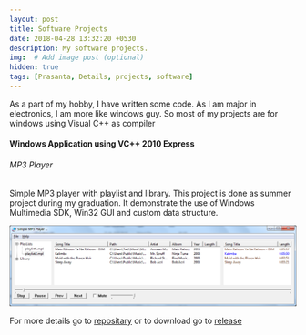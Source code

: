 ```yaml
---
layout: post
title: Software Projects
date: 2018-04-28 13:32:20 +0530
description: My software projects. 
img:  # Add image post (optional)
hidden: true
tags: [Prasanta, Details, projects, software]
---
```

As a part of my hobby, I have written some code. As I am major in electronics, I am more like windows guy. So most of my projects are for windows using Visual C++ as compiler

#### Windows Application using VC++ 2010 Express

###### MP3 Player

Simple MP3 player with playlist and library. This project is done as summer project during my graduation. It demonstrate the use of Windows Multimedia SDK, Win32 GUI and custom data structure.

![MP3 Player Snapshot](https://github.com/prashal/mp3player/raw/master/snapshots/snapshot.png "MP3 Player")

For more details go to [repositary](https://github.com/prashal/mp3player) or to download go to [release](https://github.com/prashal/mp3player/releases/latest)



